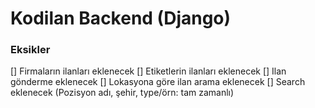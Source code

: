 # Kodilan Backend (Django)

### Eksikler

[] Firmaların ilanları eklenecek
[] Etiketlerin ilanları eklenecek
[] Ilan gönderme eklenecek
[] Lokasyona göre ilan arama eklenecek
[] Search eklenecek (Pozisyon adı, şehir, type/örn: tam zamanlı)
